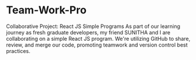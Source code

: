 # Team-Work-Pro
Collaborative Project: React JS Simple Programs  As part of our learning journey as fresh graduate developers, my friend SUNITHA and I are collaborating on a simple React JS program. We're utilizing GitHub to share, review, and merge our code, promoting teamwork and version control best practices.
